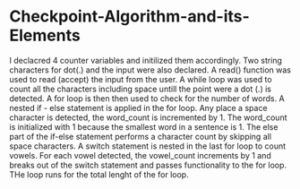 # Checkpoint-Algorithm-and-its-Elements

 I declacred 4 counter variables and initilized them accordingly. Two string characters for dot(.) and the input were also declared.
 A read() function was used to read (accept) the input from the user.
 A while loop was used to count all the characters including space untill the point were a dot (.) is detected.
 A for loop is then then used to check for the number of words. A nested if - else statement is applied in the for loop. Any place a space character is detected, the word_count is incremented by 1. 
 The word_count is initialized with 1 because the smallest word in a sentence is 1.
 The else part of the if-else statement performs a character count by skipping all space characters.
 A switch statement is nested in the last for loop to count vowels.
 For each vowel detected, the vowel_count increments by 1 and breaks out of the switch statement and passes functionality to the for loop.
 THe loop runs for the total lenght of the for loop.
